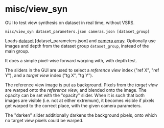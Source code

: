 # misc/view\_syn

GUI to test view synthesis on dataset in real time, without VSRS.

    misc/view_syn dataset_parameters.json cameras.json [dataset_group]
    
Loads [dataset](data/dataset.html) [dataset_parameters.json] and [camera array](data/cameras.json). Optionally use images and depth from the dataset group `dataset_group`, instead of the main group.

It does a simple pixel-wise forward warping with, with depth test.

The sliders in the GUI are used to select a _reference view_ index ("ref X", "ref Y"), and a _target view_ index ("tg X", "tg Y").

The reference view image is put as background. Pixels from the _target view_ are warped onto the _reference view_, and blended onto the image. The opacity can be set with the "opacity" slider. When it is such that both images are visible (i.e. not at either extremum), it becomes visible if pixels get warped to the correct place, with the given camera parameters.

The "darken" slider additionally darkens the background pixels, onto which no target view pixels could be warped.


